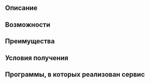 ## Описание

## Возможности

## Преимущества

## Условия получения

## Программы, в которых реализован сервис
